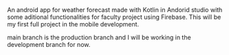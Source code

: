 An android app for weather forecast made with Kotlin in Andorid studio with some aditional functionalities for faculty project using Firebase. This will be my first full project in the mobile development.


main branch is the production branch and I will be working in the development branch for now.
